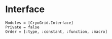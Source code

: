 # Interface

```@autodocs
Modules = [CryoGrid.Interface]
Private = false
Order = [:type, :constant, :function, :macro]
```
